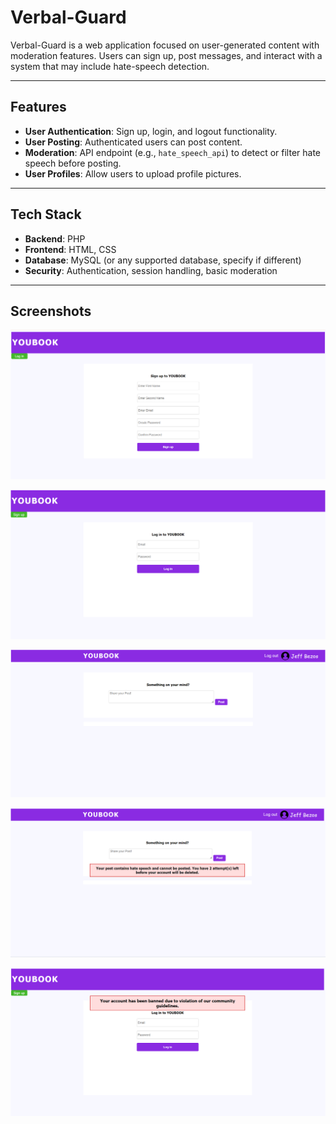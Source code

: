 # Verbal-Guard

Verbal-Guard is a web application focused on user-generated content with moderation features. Users can sign up, post messages, and interact with a system that may include hate-speech detection.

---

## Features

- **User Authentication**: Sign up, login, and logout functionality.
- **User Posting**: Authenticated users can post content.
- **Moderation**: API endpoint (e.g., `hate_speech_api`) to detect or filter hate speech before posting.
- **User Profiles**: Allow users to upload profile pictures.

---

## Tech Stack

- **Backend**: PHP  
- **Frontend**: HTML, CSS  
- **Database**: MySQL (or any supported database, specify if different)  
- **Security**: Authentication, session handling, basic moderation  

---

## Screenshots

![SignUp Page](images/Signup.png)

![Login Page](images/login.png)

![Home Page](images/home.png)

![Warning Message](images/Warning.jpg)

![Banned Message](images/banned.png)
